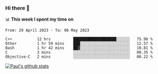 ### Hi there 👋

📊 **This week I spent my time on**
<!--START_SECTION:waka-->

```text
From: 29 April 2023 - To: 06 May 2023

C++           12 hrs          ███████████████████░░░░░░   75.90 %
Other         1 hr 59 mins    ███░░░░░░░░░░░░░░░░░░░░░░   12.57 %
Bash          1 hr 42 mins    ██▓░░░░░░░░░░░░░░░░░░░░░░   10.81 %
C             3 mins          ░░░░░░░░░░░░░░░░░░░░░░░░░   00.35 %
Objective-C   2 mins          ░░░░░░░░░░░░░░░░░░░░░░░░░   00.22 %
```

<!--END_SECTION:waka-->


[![Paul's github stats](https://github-readme-stats.vercel.app/api?username=mickeyouyou&theme=dracula&show_icons=true)](https://github.com/anuraghazra/github-readme-stats)
